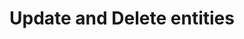 # Update and Delete entities

<!-- include information from https://docs.microsoft.com/en-us/dynamics365/customer-engagement/developer/org-service/perform-specialized-operations-using-update 

use-early-bound-entity-classes-create-update-delete.md
manage-duplicate-detection-create-update.md

-->
